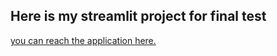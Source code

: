 ## Here is my streamlit project for final test

[you can reach the application here.](https://finaltask-ysxndghiyejzy7cpe4pfb2.streamlit.app/)
